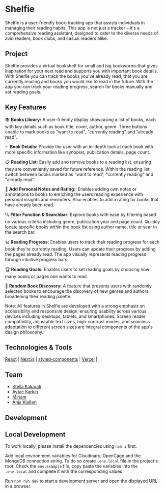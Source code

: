 # Shelfie

Shelfie is a user-friendly book-tracking app that assists individuals in managing their reading habits. This app is not just a tracker – it's a comprehensive reading assistant, designed to cater to the diverse needs of avid readers, book clubs, and casual readers alike.

## Project

Shelfie provides a virtual bookshelf for small and big bookworms that gives inspiration for your next read and supports you with important book details. With Shelfie you can track the books you've already read, that you are currently reading and books you would like to read in the future. With the app you can track your reading progress, search for books manually and set reading goals.

## Key Features

📚 **Books Library:**
A user-friendly display showcasing a list of books, each with key details such as book title, cover, author, genre. Three buttons enable to mark books as "want to read", "currently reading" and "already read". 

✨ **Book Details:** 
Provide the user with an in-depth look at each book with more specific information like synopsis, publication details, page count.

📋 **Reading List:** 
Easily add and remove books to a reading list, ensuring they are conveniently saved for future reference. Within the reading list switch between books marked as "want to read", "currently reading" and "already read".

📝 **Add Personal Notes and Rating:**:
Enables adding own notes or annotations to books to enriching the users reading experience with personal insights and reminders. Also enables to add a rating for books that have already been read.

🔍 **Filter Function & Searchbar:**
Explore books with ease by filtering based on various criteria including genre, publication year and page count. Quickly locate specific books within the book list using author name, title or year in the search bar. 

📊 **Reading Progress:** 
Enables users to track their reading progress for each book they're currently reading. Users can update their progress by adding the pages already read. The app visually represents reading progress through intuitive progress bars.

🏆 **Reading Goals:** 
Enables users to set reading goals by choosing how many books or pages one wants to read.

🎰 **Random Book Discovery:** 
A feature that presents users with randomly selected books to encourage the discovery of new genres and authors, broadening their reading palette.

Note: All features in Shelfie are developed with a strong emphasis on accessibility and responsive design, ensuring usability across various devices including desktops, tablets, and smartphones. Screen reader compatibility, adjustable text sizes, high-contrast modes, and seamless adaptation to different screen sizes are integral components of the app's design philosophy.

## Technologies & Tools

[React](https://react.dev/) | [Next.js](https://nextjs.org/) | [styled-components](https://styled-components.com/) | [Vercel](https://vercel.com/) |

## Team

- [Stella Kakarali](https://github.com/StellaKakarali)
- [Aytac Karkin](https://github.com/Aytac-Karkin)
- [Miriam](https://github.com/Miriam-Voelkl)
- [Anja Klaßen](https://github.com/Anja-Klassen)

## Development

## Local Development

To work locally, please install the dependencies using `npm i` first.

Add local environment variables for Cloudinary, OpenCage and the MongoDB connection string.
To do so create `.env.local` file in the project's root.
Check the `env.example` file, copy paste the variables into the `.env.local` and complete it with the corresponding values

Run `npm run dev` to start a development server and open the displayed URL in a browser.

